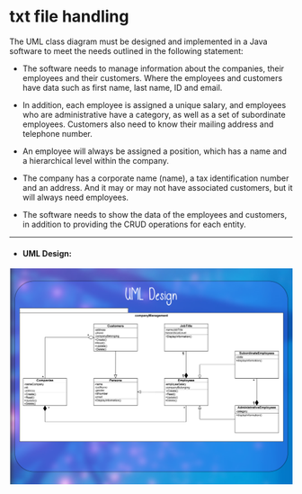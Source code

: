 # txt file handling

The UML class diagram must be designed and implemented in a Java software to meet the needs outlined in the following statement:

* The software needs to manage information about the companies, their employees and their customers. Where the employees and customers have data such as first name, last name, ID and email.

* In addition, each employee is assigned a unique salary, and employees who are administrative have a category, as well as a set of subordinate employees.
Customers also need to know their mailing address and telephone number.

* An employee will always be assigned a position, which has a name and a hierarchical level within the company.

* The company has a corporate name (name), a tax identification number and an address. And it may or may not have associated customers, but it will always need employees.

* The software needs to show the data of the employees and customers, in addition to providing the CRUD operations for each entity.

--------------------------------------------------------------------------------------------------------------------

- #### UML Design:

![UML](media/UML.png)




